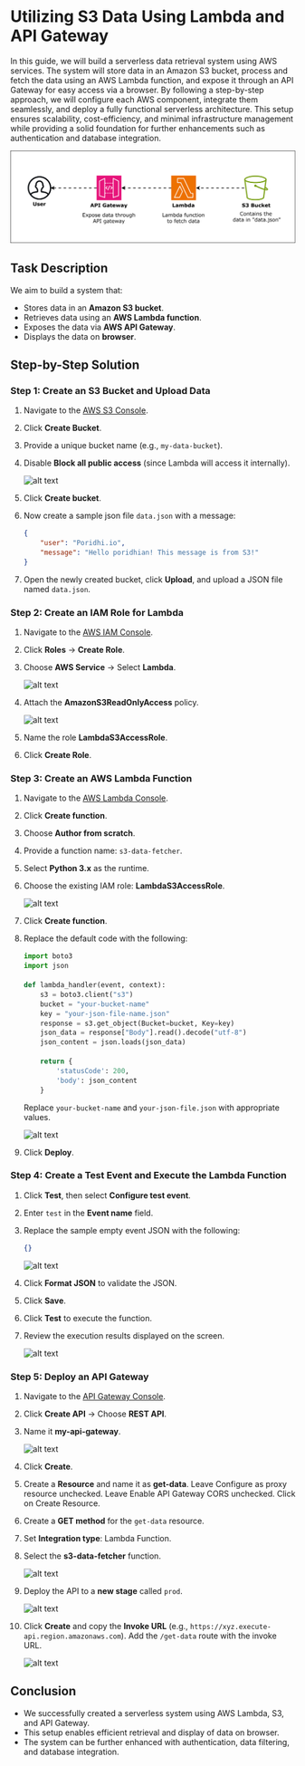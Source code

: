 # **Utilizing S3 Data Using Lambda and API Gateway**

 
In this guide, we will build a serverless data retrieval system using AWS services. The system will store data in an Amazon S3 bucket, process and fetch the data using an AWS Lambda function, and expose it through an API Gateway for easy access via a browser. By following a step-by-step approach, we will configure each AWS component, integrate them seamlessly, and deploy a fully functional serverless architecture. This setup ensures scalability, cost-efficiency, and minimal infrastructure management while providing a solid foundation for further enhancements such as authentication and database integration.

![](./images/1.svg)


## **Task Description**
We aim to build a system that:
- Stores data in an **Amazon S3 bucket**.
- Retrieves data using an **AWS Lambda function**.
- Exposes the data via **AWS API Gateway**.
- Displays the data on **browser**.



## **Step-by-Step Solution**

### **Step 1: Create an S3 Bucket and Upload Data**
1. Navigate to the [AWS S3 Console](https://s3.console.aws.amazon.com/s3/home).
2. Click **Create Bucket**.
3. Provide a unique bucket name (e.g., `my-data-bucket`).
4. Disable **Block all public access** (since Lambda will access it internally).

    ![alt text](image-3.png)

5. Click **Create bucket**.

6. Now create a sample json file `data.json` with a message:
    ```json
    {
        "user": "Poridhi.io",
        "message": "Hello poridhian! This message is from S3!"
    }
    ```


6. Open the newly created bucket, click **Upload**, and upload a JSON file named `data.json`.   


### **Step 2: Create an IAM Role for Lambda**
1. Navigate to the [AWS IAM Console](https://console.aws.amazon.com/iam/home).
2. Click **Roles** → **Create Role**.
3. Choose **AWS Service** → Select **Lambda**.

    ![alt text](image-5.png)

4. Attach the **AmazonS3ReadOnlyAccess** policy.

    ![alt text](image-4.png)

5. Name the role **LambdaS3AccessRole**.
6. Click **Create Role**.



### **Step 3: Create an AWS Lambda Function**
1. Navigate to the [AWS Lambda Console](https://console.aws.amazon.com/lambda/home).
2. Click **Create function**.
3. Choose **Author from scratch**.
4. Provide a function name: `s3-data-fetcher`.
5. Select **Python 3.x** as the runtime.
6. Choose the existing IAM role: **LambdaS3AccessRole**.

    ![alt text](image-6.png)

7. Click **Create function**.
8. Replace the default code with the following:
    ```python
    import boto3
    import json

    def lambda_handler(event, context):
        s3 = boto3.client("s3")
        bucket = "your-bucket-name"
        key = "your-json-file-name.json"
        response = s3.get_object(Bucket=bucket, Key=key)
        json_data = response["Body"].read().decode("utf-8")
        json_content = json.loads(json_data)
        
        return {
            'statusCode': 200,
            'body': json_content
        }
    ```
    Replace `your-bucket-name` and `your-json-file.json` with appropriate values.

    ![alt text](image-7.png)

9. Click **Deploy**.


### Step 4: Create a Test Event and Execute the Lambda Function
1. Click **Test**, then select **Configure test event**.
2. Enter `test` in the **Event name** field.
3. Replace the sample empty event JSON with the following:

    ```json
    {}
    ```

    ![alt text](image.png)

4. Click **Format JSON** to validate the JSON.
5. Click **Save**.
6. Click **Test** to execute the function.
7. Review the execution results displayed on the screen.

    ![alt text](image-1.png)



### **Step 5: Deploy an API Gateway**
1. Navigate to the [API Gateway Console](https://console.aws.amazon.com/apigateway/home).
2. Click **Create API** → Choose **REST API**.
3. Name it **my-api-gateway**.

    ![alt text](image-2.png)

4. Click **Create**.

5. Create a **Resource** and name it as **get-data**. Leave Configure as proxy resource unchecked. Leave Enable API Gateway CORS unchecked. Click on Create Resource.

6. Create a **GET method** for the `get-data` resource.
7. Set **Integration type**: Lambda Function.

9. Select the **s3-data-fetcher** function.

    ![alt text](image-8.png)

10. Deploy the API to a **new stage** called `prod`.

    ![alt text](image-9.png)

8. Click **Create** and copy the **Invoke URL** (e.g., `https://xyz.execute-api.region.amazonaws.com`). Add the `/get-data` route with the invoke URL. 

    ![alt text](image-10.png)



## **Conclusion**
- We successfully created a serverless system using AWS Lambda, S3, and API Gateway.
- This setup enables efficient retrieval and display of data on browser.
- The system can be further enhanced with authentication, data filtering, and database integration.


